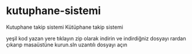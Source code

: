 # kutuphane-sistemi
Kutuphane takip sistemi
Kütüphane takip sistemi

yeşil kod yazan yere tıklayın zip olarak indirin ve indirdiğniz dosyayı rardan çıkarıp masaüstüne kurun.sln uzantılı dosyayı açın
